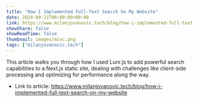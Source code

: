 ```yaml
---
title: "How I Implemented Full-Text Search On My Website"
date: 2024-09-21T00:00:00+00:00
link: https://www.milanjovanovic.tech/blog/how-i-implemented-full-text-search-on-my-website
showShare: false
showReadTime: false
thumbnail: images/misc.png
tags: ["milanjovanovic.tech"]
---
```

This article walks you through how I used Lunr.js to add powerful search capabilities to a Next.js static site, dealing with challenges like client-side processing and optimizing for performance along the way.

- Link to article: https://www.milanjovanovic.tech/blog/how-i-implemented-full-text-search-on-my-website